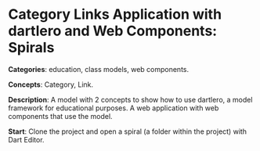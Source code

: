 
# Category Links Application with dartlero and Web Components: Spirals

**Categories**: education, class models, web components.

**Concepts**: Category, Link.

**Description**:
A model with 2 concepts to show how to use dartlero, 
a model framework for educational purposes.
A web application with web components that use the model.

**Start**:
Clone the project and open a spiral (a folder within the project) with Dart Editor. 
 






